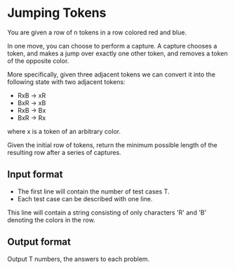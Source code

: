 # Jumping Tokens

You are given a row of n tokens in a row colored red and blue.

In one move, you can choose to perform a capture. A capture chooses a token, and makes a jump over exactly one other token, and removes a token of the opposite color.

More specifically, given three adjacent tokens we can convert it into the following state with two adjacent tokens:

- RxB -> xR
- BxR -> xB
- RxB -> Bx
- BxR -> Rx

where x is a token of an arbitrary color.

Given the initial row of tokens, return the minimum possible length of the resulting row after a series of captures.

## Input format

- The first line will contain the number of test cases T.
- Each test case can be described with one line.

This line will contain a string consisting of only characters 'R' and 'B' denoting the colors in the row.

## Output format

Output T numbers, the answers to each problem.
